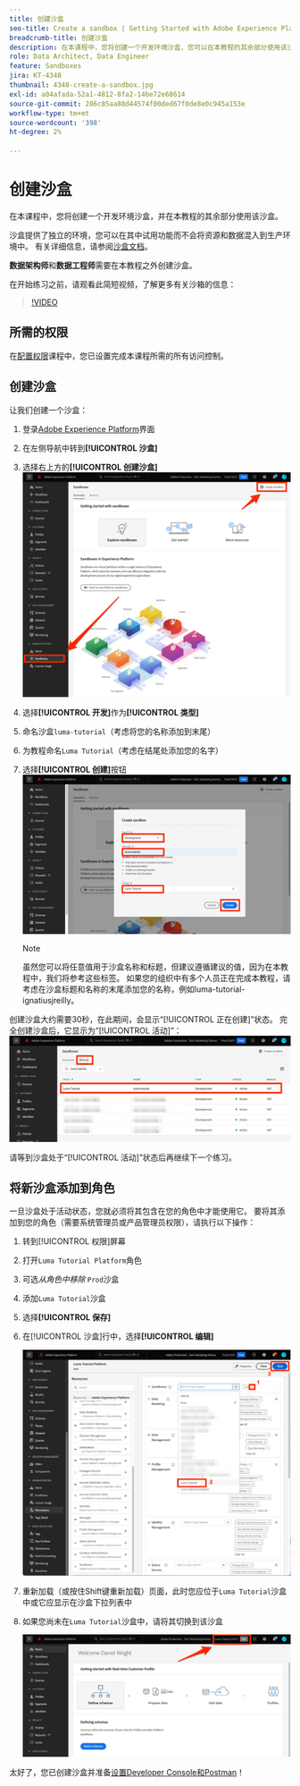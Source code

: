```yaml
---
title: 创建沙盒
seo-title: Create a sandbox | Getting Started with Adobe Experience Platform for Data Architects and Data Engineers
breadcrumb-title: 创建沙盒
description: 在本课程中，您将创建一个开发环境沙盒，您可以在本教程的其余部分使用该沙盒。
role: Data Architect, Data Engineer
feature: Sandboxes
jira: KT-4348
thumbnail: 4348-create-a-sandbox.jpg
exl-id: a04afada-52a1-4812-8fa2-14be72e68614
source-git-commit: 286c85aa88d44574f00ded67f0de8e0c945a153e
workflow-type: tm+mt
source-wordcount: '398'
ht-degree: 2%

---
```


# 创建沙盒

<!--25min-->

在本课程中，您将创建一个开发环境沙盒，并在本教程的其余部分使用该沙盒。

沙盒提供了独立的环境，您可以在其中试用功能而不会将资源和数据混入到生产环境中。 有关详细信息，请参阅[沙盒文档](https://experienceleague.adobe.com/docs/experience-platform/sandbox/home.html?lang=zh-Hans)。

**数据架构师**&#x200B;和&#x200B;**数据工程师**&#x200B;需要在本教程之外创建沙盒。

在开始练习之前，请观看此简短视频，了解更多有关沙箱的信息：
>[!VIDEO](https://video.tv.adobe.com/v/3430297/?learn=on&enablevpops&captions=chi_hans)

## 所需的权限

在[配置权限](configure-permissions.md)课程中，您已设置完成本课程所需的所有访问控制。

<!--
* Permission items **[!UICONTROL Sandbox Administration]** > **[!UICONTROL View Sandboxes]** and **[!UICONTROL Manage Sandboxes]**
* Permission item **[!UICONTROL Sandboxes]** > **[!UICONTROL Prod]**
* User-role access to the `Luma Tutorial Platform` product profile
* Admin-level access to the `Luma Tutorial Platform` product profile
-->

## 创建沙盒

让我们创建一个沙盒：

1. 登录[Adobe Experience Platform](https://experience.adobe.com/platform)界面
1. 在左侧导航中转到&#x200B;**[!UICONTROL 沙盒]**
1. 选择右上方的&#x200B;**[!UICONTROL 创建沙盒]**
   ![选择“创建沙盒”](assets/sandbox-createSandbox.png)

1. 选择&#x200B;**[!UICONTROL 开发]**&#x200B;作为&#x200B;**[!UICONTROL 类型]**
1. 命名沙盒`luma-tutorial`（考虑将您的名称添加到末尾）
1. 为教程命名`Luma Tutorial`（考虑在结尾处添加您的名字）
1. 选择&#x200B;**[!UICONTROL 创建]**&#x200B;按钮
   ![创建沙盒](assets/sandbox-nameSandbox.png)
   >[!NOTE]
   >
   >虽然您可以将任意值用于沙盒名称和标题，但建议遵循建议的值，因为在本教程中，我们将参考这些标签。 如果您的组织中有多个人员正在完成本教程，请考虑在沙盒标题和名称的末尾添加您的名称，例如luma-tutorial-ignatiusjreilly。

创建沙盒大约需要30秒，在此期间，会显示“[!UICONTROL 正在创建]”状态。 完全创建沙盒后，它显示为“[!UICONTROL 活动]”：
![活动状态](assets/sandbox-active.png)

请等到沙盒处于“[!UICONTROL 活动]”状态后再继续下一个练习。

## 将新沙盒添加到角色

一旦沙盒处于活动状态，您就必须将其包含在您的角色中才能使用它。 要将其添加到您的角色（需要系统管理员或产品管理员权限），请执行以下操作：

1. 转到[!UICONTROL 权限]屏幕
1. 打开`Luma Tutorial Platform`角色
1. 可选&#x200B;_从角色中移除_ `Prod`沙盒
1. 添加`Luma Tutorial`沙盒
1. 选择&#x200B;**[!UICONTROL 保存]**
1. 在[!UICONTROL 沙盒]行中，选择&#x200B;**[!UICONTROL 编辑]**

   ![添加Luma教程](assets/sandbox-addLumaTutorial.png)

1. 重新加载（或按住Shift键重新加载）页面，此时您应位于`Luma Tutorial`沙盒中或它应显示在沙盒下拉列表中
1. 如果您尚未在`Luma Tutorial`沙盒中，请将其切换到该沙盒

   ![确认沙盒](assets/sandbox-confirmDropdown.png)

太好了，您已创建沙盒并准备[设置Developer Console和Postman](set-up-developer-console-and-postman.md)！
